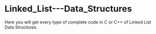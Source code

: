 # Linked_List---Data_Structures
Here you will get every type of complete code in C or C++ of Linked List Data Structures. 
